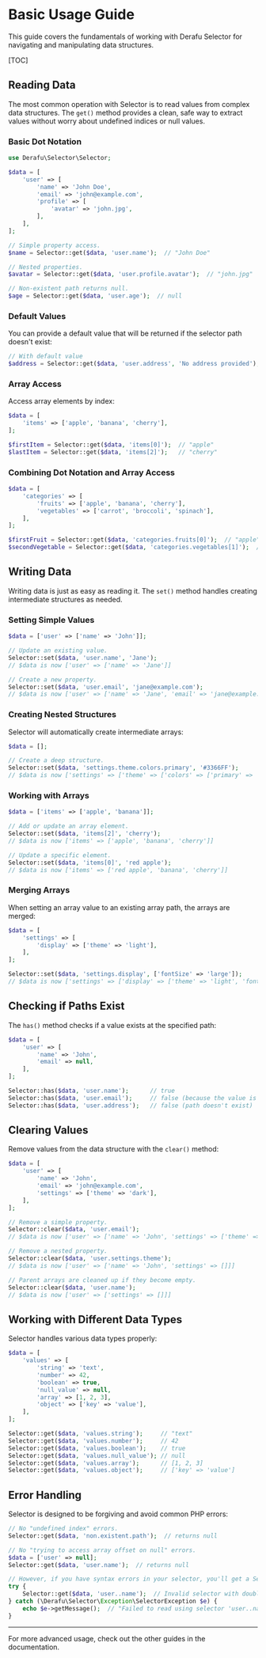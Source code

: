 # Basic Usage Guide

This guide covers the fundamentals of working with Derafu Selector for navigating and manipulating data structures.

[TOC]

## Reading Data

The most common operation with Selector is to read values from complex data structures. The `get()` method provides a clean, safe way to extract values without worry about undefined indices or null values.

### Basic Dot Notation

```php
use Derafu\Selector\Selector;

$data = [
    'user' => [
        'name' => 'John Doe',
        'email' => 'john@example.com',
        'profile' => [
            'avatar' => 'john.jpg',
        ],
    ],
];

// Simple property access.
$name = Selector::get($data, 'user.name');  // "John Doe"

// Nested properties.
$avatar = Selector::get($data, 'user.profile.avatar');  // "john.jpg"

// Non-existent path returns null.
$age = Selector::get($data, 'user.age');  // null
```

### Default Values

You can provide a default value that will be returned if the selector path doesn't exist:

```php
// With default value
$address = Selector::get($data, 'user.address', 'No address provided');  // "No address provided"
```

### Array Access

Access array elements by index:

```php
$data = [
    'items' => ['apple', 'banana', 'cherry'],
];

$firstItem = Selector::get($data, 'items[0]');  // "apple"
$lastItem = Selector::get($data, 'items[2]');   // "cherry"
```

### Combining Dot Notation and Array Access

```php
$data = [
    'categories' => [
        'fruits' => ['apple', 'banana', 'cherry'],
        'vegetables' => ['carrot', 'broccoli', 'spinach'],
    ],
];

$firstFruit = Selector::get($data, 'categories.fruits[0]');  // "apple"
$secondVegetable = Selector::get($data, 'categories.vegetables[1]');  // "broccoli"
```

## Writing Data

Writing data is just as easy as reading it. The `set()` method handles creating intermediate structures as needed.

### Setting Simple Values

```php
$data = ['user' => ['name' => 'John']];

// Update an existing value.
Selector::set($data, 'user.name', 'Jane');
// $data is now ['user' => ['name' => 'Jane']]

// Create a new property.
Selector::set($data, 'user.email', 'jane@example.com');
// $data is now ['user' => ['name' => 'Jane', 'email' => 'jane@example.com']]
```

### Creating Nested Structures

Selector will automatically create intermediate arrays:

```php
$data = [];

// Create a deep structure.
Selector::set($data, 'settings.theme.colors.primary', '#3366FF');
// $data is now ['settings' => ['theme' => ['colors' => ['primary' => '#3366FF']]]]
```

### Working with Arrays

```php
$data = ['items' => ['apple', 'banana']];

// Add or update an array element.
Selector::set($data, 'items[2]', 'cherry');
// $data is now ['items' => ['apple', 'banana', 'cherry']]

// Update a specific element.
Selector::set($data, 'items[0]', 'red apple');
// $data is now ['items' => ['red apple', 'banana', 'cherry']]
```

### Merging Arrays

When setting an array value to an existing array path, the arrays are merged:

```php
$data = [
    'settings' => [
        'display' => ['theme' => 'light'],
    ],
];

Selector::set($data, 'settings.display', ['fontSize' => 'large']);
// $data is now ['settings' => ['display' => ['theme' => 'light', 'fontSize' => 'large']]]
```

## Checking if Paths Exist

The `has()` method checks if a value exists at the specified path:

```php
$data = [
    'user' => [
        'name' => 'John',
        'email' => null,
    ],
];

Selector::has($data, 'user.name');      // true
Selector::has($data, 'user.email');     // false (because the value is null)
Selector::has($data, 'user.address');   // false (path doesn't exist)
```

## Clearing Values

Remove values from the data structure with the `clear()` method:

```php
$data = [
    'user' => [
        'name' => 'John',
        'email' => 'john@example.com',
        'settings' => ['theme' => 'dark'],
    ],
];

// Remove a simple property.
Selector::clear($data, 'user.email');
// $data is now ['user' => ['name' => 'John', 'settings' => ['theme' => 'dark']]]

// Remove a nested property.
Selector::clear($data, 'user.settings.theme');
// $data is now ['user' => ['name' => 'John', 'settings' => []]]

// Parent arrays are cleaned up if they become empty.
Selector::clear($data, 'user.name');
// $data is now ['user' => ['settings' => []]]
```

## Working with Different Data Types

Selector handles various data types properly:

```php
$data = [
    'values' => [
        'string' => 'text',
        'number' => 42,
        'boolean' => true,
        'null_value' => null,
        'array' => [1, 2, 3],
        'object' => ['key' => 'value'],
    ],
];

Selector::get($data, 'values.string');     // "text"
Selector::get($data, 'values.number');     // 42
Selector::get($data, 'values.boolean');    // true
Selector::get($data, 'values.null_value'); // null
Selector::get($data, 'values.array');      // [1, 2, 3]
Selector::get($data, 'values.object');     // ['key' => 'value']
```

## Error Handling

Selector is designed to be forgiving and avoid common PHP errors:

```php
// No "undefined index" errors.
Selector::get($data, 'non.existent.path');  // returns null

// No "trying to access array offset on null" errors.
$data = ['user' => null];
Selector::get($data, 'user.name');  // returns null

// However, if you have syntax errors in your selector, you'll get a SelectorException.
try {
    Selector::get($data, 'user..name');  // Invalid selector with double dot
} catch (\Derafu\Selector\Exception\SelectorException $e) {
    echo $e->getMessage();  // "Failed to read using selector 'user..name'..."
}
```

---

For more advanced usage, check out the other guides in the documentation.
